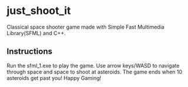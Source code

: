 # just_shoot_it
Classical space shooter game made with Simple Fast Multimedia Library(SFML) and C++. 

## Instructions
Run the sfml_1.exe to play the game.
Use arrow keys/WASD to navigate through space and space to shoot at asteroids. The game ends when 10 asteroids get past you! 
Happy Gaming!
